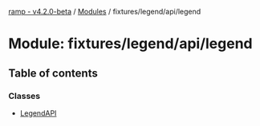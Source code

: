 [ramp - v4.2.0-beta](../README.md) / [Modules](../modules.md) / fixtures/legend/api/legend

# Module: fixtures/legend/api/legend

## Table of contents

### Classes

- [LegendAPI](../classes/fixtures_legend_api_legend.LegendAPI.md)
